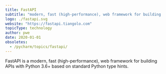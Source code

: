 ```yaml
---
title: FastAPI
subtitle: "modern, fast (high-performance), web framework for building APIs"
logo: ./fastapi.svg
website: "https://fastapi.tiangolo.com"
topicType: technology
author: pwe
date: 2020-01-01
obsoletes:
  - /pycharm/topics/fastapi/
---
```


FastAPI is a modern, fast (high-performance), web framework
for building APIs with Python 3.6+ based on standard Python type hints.
